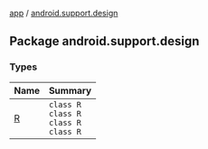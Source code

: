 [app](../index.md) / [android.support.design](.)

## Package android.support.design

### Types

| Name | Summary |
|---|---|
| [R](-r/index.md) | `class R`<br>`class R`<br>`class R`<br>`class R` |
